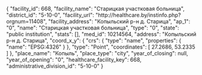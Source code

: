 {
    "facility_id": 668,
    "facility_name": "Старицкая участковая больница",
    "district_id": "5-10-0",
    "facility_url": "http:\/\/healthcare.by\/instinfo.php?orgnum=11408",
    "facility_address": "Копыльский р-н д. Старица",
    "ap_1": "0",
    "name": "Старицкая участковая больница",
    "type": "0",
    "state": "public institution",
    "stats": [],
    "med_id": 10214564,
    "address": "Копыльский р-н д. Старица",
    "coord_x_y": {
        "crs": {
            "type": "name",
            "properties": {
                "name": "EPSG:4326"
            }
        },
        "type": "Point",
        "coordinates": [
            27.2686,
            53.2335
        ]
    },
    "place_name": "Копыль",
    "place_type": "city",
    "year_of_closing": null,
    "year_of_opening": "0",
    "healthcare_facility_key": 668,
    "administrative_division_id": "5-10-0"
}